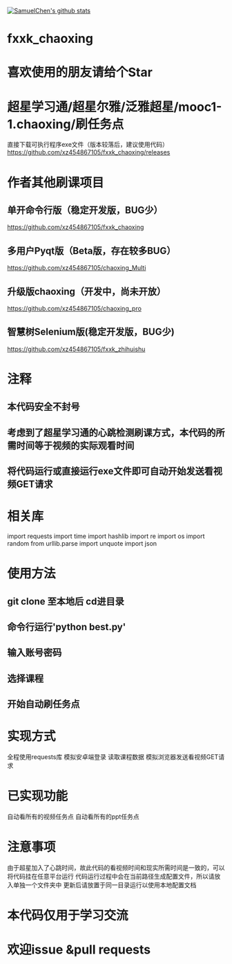 [![SamuelChen's github stats](https://github-readme-stats.vercel.app/api?username=xz454867105&show_icons=true&theme=gruvbox)](https://github.com/anuraghazra/github-readme-stats)

# fxxk_chaoxing

# 喜欢使用的朋友请给个Star

超星学习通/超星尔雅/泛雅超星/mooc1-1.chaoxing/刷任务点
=======

直接下载可执行程序exe文件（版本较落后，建议使用代码）
https://github.com/xz454867105/fxxk_chaoxing/releases

# 作者其他刷课项目
## 单开命令行版（稳定开发版，BUG少）
https://github.com/xz454867105/fxxk_chaoxing
## 多用户Pyqt版（Beta版，存在较多BUG）
https://github.com/xz454867105/chaoxing_Multi
## 升级版chaoxing（开发中，尚未开放）
https://github.com/xz454867105/chaoxing_pro
## 智慧树Selenium版(稳定开发版，BUG少)
https://github.com/xz454867105/fxxk_zhihuishu


# 注释
## 本代码安全不封号

## 考虑到了超星学习通的心跳检测刷课方式，本代码的所需时间等于视频的实际观看时间

## 将代码运行或直接运行exe文件即可自动开始发送看视频GET请求

# 相关库
import requests
import time
import hashlib
import re
import os
import random
from urllib.parse import unquote
import json


# 使用方法
## git clone 至本地后 cd进目录
## 命令行运行'python best.py'
## 输入账号密码
## 选择课程
## 开始自动刷任务点


# 实现方式
全程使用requests库
模拟安卓端登录
读取课程数据
模拟浏览器发送看视频GET请求

# 已实现功能
自动看所有的视频任务点
自动看所有的ppt任务点


# 注意事项
由于超星加入了心跳时间，故此代码的看视频时间和现实所需时间是一致的，可以将代码挂在任意平台运行
代码运行过程中会在当前路径生成配置文件，所以请放入单独一个文件夹中
更新后请放置于同一目录运行以使用本地配置文档
# 本代码仅用于学习交流
# 欢迎issue &pull requests

